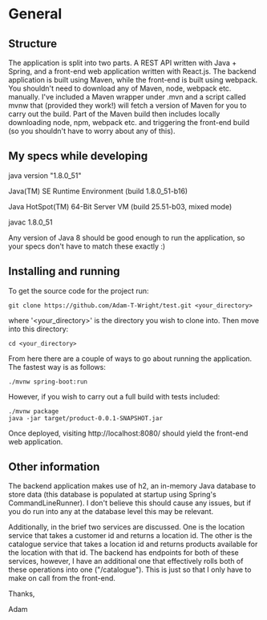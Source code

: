 # General

## Structure

The application is split into two parts. A REST API written with Java +
Spring, and a front-end web application written with React.js. The
backend application is built using Maven, while the front-end is built 
using webpack. You shouldn't need to download any of Maven, node, 
webpack etc. manually. I've included a Maven wrapper under .mvn and a 
script called mvnw that (provided they work!) will fetch a version of 
Maven for you to carry out the build. Part of the Maven build then 
includes locally downloading node, npm, webpack etc. and triggering the 
front-end build (so you shouldn't have to worry about any of this).

## My specs while developing

java version "1.8.0_51"

Java(TM) SE Runtime Environment (build 1.8.0_51-b16)

Java HotSpot(TM) 64-Bit Server VM (build 25.51-b03, mixed mode)

javac 1.8.0_51

Any version of Java 8 should be good enough to run the application, so
your specs don't have to match these exactly :)

## Installing and running

To get the source code for the project run:

```
git clone https://github.com/Adam-T-Wright/test.git <your_directory>
```

where '<your_directory>' is the directory you wish to clone into. Then 
move into this directory:

```
cd <your_directory>
```
 
From here there are a couple of ways to go about running the 
application. The fastest way is as follows:

```
./mvnw spring-boot:run
```

However, if you wish to carry out a full build with tests included:

```
./mvnw package
java -jar target/product-0.0.1-SNAPSHOT.jar
```

Once deployed, visiting http://localhost:8080/ should yield the 
front-end web application.

## Other information

The backend application makes use of h2, an in-memory Java database to
store data (this database is populated at startup using Spring's 
CommandLineRunner). I don't believe this should cause any issues, but
if you do run into any at the database level this may be relevant.

Additionally, in the brief two services are discussed. One is the
location service that takes a customer id and returns a location id.
The other is the catalogue service that takes a location id and returns
products available for the location with that id. The backend has 
endpoints for both of these services, however, I have an additional one 
that effectively rolls both of these operations into one ("/catalogue"). 
This is just so that I only have to make on call from the front-end.

Thanks,

Adam